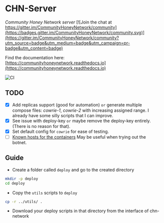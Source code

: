 CHN-Server
==========

*Community Honey Network server*
[![Join the chat at https://gitter.im/CommunityHoneyNetwork/community](https://badges.gitter.im/CommunityHoneyNetwork/community.svg)](https://gitter.im/CommunityHoneyNetwork/community?utm_source=badge&utm_medium=badge&utm_campaign=pr-badge&utm_content=badge)

Find the documentation here: [https://communityhoneynetwork.readthedocs.io](https://communityhoneynetwork.readthedocs.io)

![CI](https://github.com/CommunityHoneyNetwork/CHN-Server/workflows/CI/badge.svg)

## TODO

- [x] Add replicas support (good for automation) `or` generate multiple compose files: *cowrie-1*, *cowrie-2* with increasing assigned range. I already have some silly scripts that I can improve.
- [x] See issue with deploy-key `or` maybe remove the deploy-key entirely. (There is no reason for that).
- [x] Set default config for `cowrie` for ease of testing.
- [ ] [Known hosts for the containers](https://www.linkedin.com/pulse/learn-how-access-docker-container-its-name-from-host-renato-rodrigues/) May be useful when trying out the botnet.

## Guide

- Create a folder called `deploy` and go to the created directory
```sh
mkdir -p deploy
cd deploy
```
- Copy the `utils` scripts to `deploy`
```sh
cp -r ../utils/ .
```
- Download your deploy scripts in that directory from the interface of chn-network
